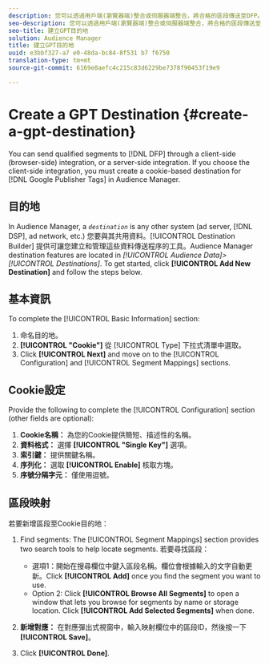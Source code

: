 ```yaml
---
description: 您可以透過用戶端(瀏覽器端)整合或伺服器端整合，將合格的區段傳送至DFP。如果您選擇用戶端整合，您必須在Audience Manager中建立Google Publisher標記的Cookie目的地。
seo-description: 您可以透過用戶端(瀏覽器端)整合或伺服器端整合，將合格的區段傳送至DFP。如果您選擇用戶端整合，您必須在Audience Manager中建立Google Publisher標記的Cookie目的地。
seo-title: 建立GPT目的地
solution: Audience Manager
title: 建立GPT目的地
uuid: e3bbf327-a7 e0-48da-bc84-8f531 b7 f6750
translation-type: tm+mt
source-git-commit: 6169e8aefc4c215c83d6229be7378f90453f19e9

---
```



# Create a GPT Destination {#create-a-gpt-destination}

You can send qualified segments to [!DNL DFP] through a client-side (browser-side) integration, or a server-side integration. If you choose the client-side integration, you must create a cookie-based destination for [!DNL Google Publisher Tags] in Audience Manager.

## 目的地

In Audience Manager, a *`destination`* is any other system (ad server, [!DNL DSP], ad network, etc.) 您要與其共用資料。[!UICONTROL Destination Builder] 提供可讓您建立和管理這些資料傳送程序的工具。Audience Manager destination features are located in *[!UICONTROL Audience Data]&gt;[!UICONTROL Destinations]*. To get started, click **[!UICONTROL Add New Destination]** and follow the steps below.

## 基本資訊

To complete the [!UICONTROL Basic Information] section:

1. 命名目的地。
1. **[!UICONTROL "Cookie"]** 從 [!UICONTROL Type] 下拉式清單中選取。
1. Click **[!UICONTROL Next]** and move on to the [!UICONTROL Configuration] and [!UICONTROL Segment Mappings] sections.

## Cookie設定

Provide the following to complete the [!UICONTROL Configuration] section (other fields are optional):

1. **Cookie名稱：** 為您的Cookie提供簡短、描述性的名稱。
1. **資料格式：** 選擇 **[!UICONTROL "Single Key"]** 選項。
1. **索引鍵：** 提供關鍵名稱。
1. **序列化：** 選取 **[!UICONTROL Enable]** 核取方塊。
1. **序號分隔字元：** 僅使用逗號。

## 區段映射

若要新增區段至Cookie目的地：

1. Find segments: The [!UICONTROL Segment Mappings] section provides two search tools to help locate segments. 若要尋找區段：

   * 選項1：開始在搜尋欄位中鍵入區段名稱。欄位會根據輸入的文字自動更新。Click **[!UICONTROL Add]** once you find the segment you want to use.
   * Option 2: Click **[!UICONTROL Browse All Segments]** to open a window that lets you browse for segments by name or storage location. Click **[!UICONTROL Add Selected Segments]** when done.

1. **新增對應：** 在對應彈出式視窗中，輸入映射欄位中的區段ID，然後按一下 **[!UICONTROL Save]**。

1. Click **[!UICONTROL Done]**.